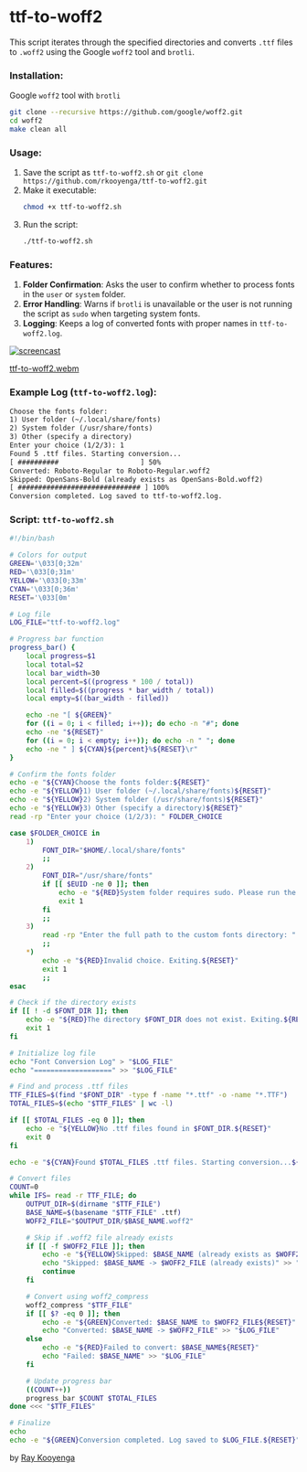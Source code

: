 # ttf-to-woff2


This script iterates through the specified directories and converts `.ttf` files to `.woff2` using the Google `woff2` tool and `brotli`.

### Installation: 

Google `woff2` tool with `brotli`
```sh
git clone --recursive https://github.com/google/woff2.git
cd woff2
make clean all
```

### Usage:
1. Save the script as `ttf-to-woff2.sh` or `git clone https://github.com/rkooyenga/ttf-to-woff2.git`
2. Make it executable:
   ```bash
   chmod +x ttf-to-woff2.sh
   ```
3. Run the script:
   ```bash
   ./ttf-to-woff2.sh
   ``` 

### Features:
1. **Folder Confirmation**: Asks the user to confirm whether to process fonts in the `user` or `system` folder.
2. **Error Handling**: Warns if `brotli` is unavailable or the user is not running the script as `sudo` when targeting system fonts.
3. **Logging**: Keeps a log of converted fonts with proper names in `ttf-to-woff2.log`.

[![screencast](https://github.com/user-attachments/assets/952c754d-ec5d-4c80-82f2-20711c71ebd6)](https://github.com/user-attachments/assets/caf1f7d1-7a7a-41b0-aaf0-612815b79480)

[ttf-to-woff2.webm](https://github.com/user-attachments/assets/caf1f7d1-7a7a-41b0-aaf0-612815b79480)



### Example Log (`ttf-to-woff2.log`):
```txt
Choose the fonts folder:
1) User folder (~/.local/share/fonts)
2) System folder (/usr/share/fonts)
3) Other (specify a directory)
Enter your choice (1/2/3): 1
Found 5 .ttf files. Starting conversion...
[ ##########                    ] 50%
Converted: Roboto-Regular to Roboto-Regular.woff2
Skipped: OpenSans-Bold (already exists as OpenSans-Bold.woff2)
[ ############################## ] 100%
Conversion completed. Log saved to ttf-to-woff2.log.
```

### Script: `ttf-to-woff2.sh`

```bash
#!/bin/bash

# Colors for output
GREEN='\033[0;32m'
RED='\033[0;31m'
YELLOW='\033[0;33m'
CYAN='\033[0;36m'
RESET='\033[0m'

# Log file
LOG_FILE="ttf-to-woff2.log"

# Progress bar function
progress_bar() {
    local progress=$1
    local total=$2
    local bar_width=30
    local percent=$((progress * 100 / total))
    local filled=$((progress * bar_width / total))
    local empty=$((bar_width - filled))

    echo -ne "[ ${GREEN}"
    for ((i = 0; i < filled; i++)); do echo -n "#"; done
    echo -ne "${RESET}"
    for ((i = 0; i < empty; i++)); do echo -n " "; done
    echo -ne " ] ${CYAN}${percent}%${RESET}\r"
}

# Confirm the fonts folder
echo -e "${CYAN}Choose the fonts folder:${RESET}"
echo -e "${YELLOW}1) User folder (~/.local/share/fonts)${RESET}"
echo -e "${YELLOW}2) System folder (/usr/share/fonts)${RESET}"
echo -e "${YELLOW}3) Other (specify a directory)${RESET}"
read -rp "Enter your choice (1/2/3): " FOLDER_CHOICE

case $FOLDER_CHOICE in
    1)
        FONT_DIR="$HOME/.local/share/fonts"
        ;;
    2)
        FONT_DIR="/usr/share/fonts"
        if [[ $EUID -ne 0 ]]; then
            echo -e "${RED}System folder requires sudo. Please run the script as root.${RESET}"
            exit 1
        fi
        ;;
    3)
        read -rp "Enter the full path to the custom fonts directory: " FONT_DIR
        ;;
    *)
        echo -e "${RED}Invalid choice. Exiting.${RESET}"
        exit 1
        ;;
esac

# Check if the directory exists
if [[ ! -d $FONT_DIR ]]; then
    echo -e "${RED}The directory $FONT_DIR does not exist. Exiting.${RESET}"
    exit 1
fi

# Initialize log file
echo "Font Conversion Log" > "$LOG_FILE"
echo "===================" >> "$LOG_FILE"

# Find and process .ttf files
TTF_FILES=$(find "$FONT_DIR" -type f -name "*.ttf" -o -name "*.TTF")
TOTAL_FILES=$(echo "$TTF_FILES" | wc -l)

if [[ $TOTAL_FILES -eq 0 ]]; then
    echo -e "${YELLOW}No .ttf files found in $FONT_DIR.${RESET}"
    exit 0
fi

echo -e "${CYAN}Found $TOTAL_FILES .ttf files. Starting conversion...${RESET}"

# Convert files
COUNT=0
while IFS= read -r TTF_FILE; do
    OUTPUT_DIR=$(dirname "$TTF_FILE")
    BASE_NAME=$(basename "$TTF_FILE" .ttf)
    WOFF2_FILE="$OUTPUT_DIR/$BASE_NAME.woff2"

    # Skip if .woff2 file already exists
    if [[ -f $WOFF2_FILE ]]; then
        echo -e "${YELLOW}Skipped: $BASE_NAME (already exists as $WOFF2_FILE)${RESET}"
        echo "Skipped: $BASE_NAME -> $WOFF2_FILE (already exists)" >> "$LOG_FILE"
        continue
    fi

    # Convert using woff2_compress
    woff2_compress "$TTF_FILE"
    if [[ $? -eq 0 ]]; then
        echo -e "${GREEN}Converted: $BASE_NAME to $WOFF2_FILE${RESET}"
        echo "Converted: $BASE_NAME -> $WOFF2_FILE" >> "$LOG_FILE"
    else
        echo -e "${RED}Failed to convert: $BASE_NAME${RESET}"
        echo "Failed: $BASE_NAME" >> "$LOG_FILE"
    fi

    # Update progress bar
    ((COUNT++))
    progress_bar $COUNT $TOTAL_FILES
done <<< "$TTF_FILES"

# Finalize
echo
echo -e "${GREEN}Conversion completed. Log saved to $LOG_FILE.${RESET}"
```

by [Ray Kooyenga](https://raykooyenga.com)


